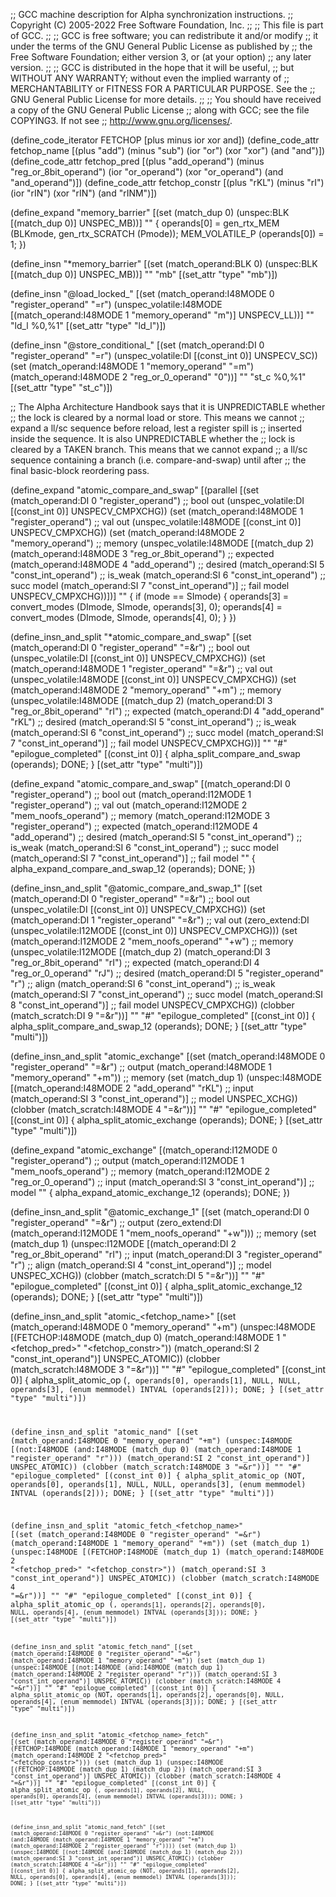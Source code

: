 ;; GCC machine description for Alpha synchronization instructions.
;; Copyright (C) 2005-2022 Free Software Foundation, Inc.
;;
;; This file is part of GCC.
;;
;; GCC is free software; you can redistribute it and/or modify
;; it under the terms of the GNU General Public License as published by
;; the Free Software Foundation; either version 3, or (at your option)
;; any later version.
;;
;; GCC is distributed in the hope that it will be useful,
;; but WITHOUT ANY WARRANTY; without even the implied warranty of
;; MERCHANTABILITY or FITNESS FOR A PARTICULAR PURPOSE.  See the
;; GNU General Public License for more details.
;;
;; You should have received a copy of the GNU General Public License
;; along with GCC; see the file COPYING3.  If not see
;; <http://www.gnu.org/licenses/>.

(define_code_iterator FETCHOP [plus minus ior xor and])
(define_code_attr fetchop_name
  [(plus "add") (minus "sub") (ior "or") (xor "xor") (and "and")])
(define_code_attr fetchop_pred
  [(plus "add_operand") (minus "reg_or_8bit_operand")
   (ior "or_operand") (xor "or_operand") (and "and_operand")])
(define_code_attr fetchop_constr
  [(plus "rKL") (minus "rI") (ior "rIN") (xor "rIN") (and "rINM")])


(define_expand "memory_barrier"
  [(set (match_dup 0)
	(unspec:BLK [(match_dup 0)] UNSPEC_MB))]
  ""
{
  operands[0] = gen_rtx_MEM (BLKmode, gen_rtx_SCRATCH (Pmode));
  MEM_VOLATILE_P (operands[0]) = 1;
})

(define_insn "*memory_barrier"
  [(set (match_operand:BLK 0)
	(unspec:BLK [(match_dup 0)] UNSPEC_MB))]
  ""
  "mb"
  [(set_attr "type" "mb")])

(define_insn "@load_locked_<mode>"
  [(set (match_operand:I48MODE 0 "register_operand" "=r")
	(unspec_volatile:I48MODE
	  [(match_operand:I48MODE 1 "memory_operand" "m")]
	  UNSPECV_LL))]
  ""
  "ld<modesuffix>_l %0,%1"
  [(set_attr "type" "ld_l")])

(define_insn "@store_conditional_<mode>"
  [(set (match_operand:DI 0 "register_operand" "=r")
        (unspec_volatile:DI [(const_int 0)] UNSPECV_SC))
   (set (match_operand:I48MODE 1 "memory_operand" "=m")
	(match_operand:I48MODE 2 "reg_or_0_operand" "0"))]
  ""
  "st<modesuffix>_c %0,%1"
  [(set_attr "type" "st_c")])

;; The Alpha Architecture Handbook says that it is UNPREDICTABLE whether
;; the lock is cleared by a normal load or store.  This means we cannot
;; expand a ll/sc sequence before reload, lest a register spill is
;; inserted inside the sequence.  It is also UNPREDICTABLE whether the
;; lock is cleared by a TAKEN branch.  This means that we cannot expand
;; a ll/sc sequence containing a branch (i.e. compare-and-swap) until after
;; the final basic-block reordering pass.

(define_expand "atomic_compare_and_swap<mode>"
  [(parallel
     [(set (match_operand:DI 0 "register_operand")	  ;; bool out
	   (unspec_volatile:DI [(const_int 0)] UNSPECV_CMPXCHG))
      (set (match_operand:I48MODE 1 "register_operand")	  ;; val out
	   (unspec_volatile:I48MODE [(const_int 0)] UNSPECV_CMPXCHG))
      (set (match_operand:I48MODE 2 "memory_operand")	  ;; memory
	   (unspec_volatile:I48MODE
	     [(match_dup 2)
	      (match_operand:I48MODE 3 "reg_or_8bit_operand")  ;; expected
	      (match_operand:I48MODE 4 "add_operand")	  ;; desired
	      (match_operand:SI 5 "const_int_operand")	  ;; is_weak
	      (match_operand:SI 6 "const_int_operand")	  ;; succ model
	      (match_operand:SI 7 "const_int_operand")]	  ;; fail model
	     UNSPECV_CMPXCHG))])]
  ""
{
  if (<MODE>mode == SImode)
    {
      operands[3] = convert_modes (DImode, SImode, operands[3], 0);
      operands[4] = convert_modes (DImode, SImode, operands[4], 0);
    }
})

(define_insn_and_split "*atomic_compare_and_swap<mode>"
  [(set (match_operand:DI 0 "register_operand" "=&r")		;; bool out
	(unspec_volatile:DI [(const_int 0)] UNSPECV_CMPXCHG))
   (set (match_operand:I48MODE 1 "register_operand" "=&r")	;; val out
	(unspec_volatile:I48MODE [(const_int 0)] UNSPECV_CMPXCHG))
   (set (match_operand:I48MODE 2 "memory_operand" "+m")		;; memory
	(unspec_volatile:I48MODE
	  [(match_dup 2)
	   (match_operand:DI 3 "reg_or_8bit_operand" "rI")	;; expected
	   (match_operand:DI 4 "add_operand" "rKL")		;; desired
	   (match_operand:SI 5 "const_int_operand")		;; is_weak
	   (match_operand:SI 6 "const_int_operand")		;; succ model
	   (match_operand:SI 7 "const_int_operand")]		;; fail model
	  UNSPECV_CMPXCHG))]
  ""
  "#"
  "epilogue_completed"
  [(const_int 0)]
{
  alpha_split_compare_and_swap (operands);
  DONE;
}
  [(set_attr "type" "multi")])

(define_expand "atomic_compare_and_swap<mode>"
  [(match_operand:DI 0 "register_operand")		;; bool out
   (match_operand:I12MODE 1 "register_operand")		;; val out
   (match_operand:I12MODE 2 "mem_noofs_operand")	;; memory
   (match_operand:I12MODE 3 "register_operand")		;; expected
   (match_operand:I12MODE 4 "add_operand")		;; desired
   (match_operand:SI 5 "const_int_operand")		;; is_weak
   (match_operand:SI 6 "const_int_operand")		;; succ model
   (match_operand:SI 7 "const_int_operand")]		;; fail model
  ""
{
  alpha_expand_compare_and_swap_12 (operands);
  DONE;
})

(define_insn_and_split "@atomic_compare_and_swap<mode>_1"
  [(set (match_operand:DI 0 "register_operand" "=&r")		;; bool out
	(unspec_volatile:DI [(const_int 0)] UNSPECV_CMPXCHG))
   (set (match_operand:DI 1 "register_operand" "=&r")		;; val out
	(zero_extend:DI
	  (unspec_volatile:I12MODE [(const_int 0)] UNSPECV_CMPXCHG)))
   (set (match_operand:I12MODE 2 "mem_noofs_operand" "+w")	;; memory
	(unspec_volatile:I12MODE
	  [(match_dup 2)
	   (match_operand:DI 3 "reg_or_8bit_operand" "rI")	;; expected
	   (match_operand:DI 4 "reg_or_0_operand" "rJ")		;; desired
	   (match_operand:DI 5 "register_operand" "r")		;; align
	   (match_operand:SI 6 "const_int_operand")		;; is_weak
	   (match_operand:SI 7 "const_int_operand")		;; succ model
	   (match_operand:SI 8 "const_int_operand")]		;; fail model
	  UNSPECV_CMPXCHG))
   (clobber (match_scratch:DI 9 "=&r"))]
  ""
  "#"
  "epilogue_completed"
  [(const_int 0)]
{
  alpha_split_compare_and_swap_12 (operands);
  DONE;
}
  [(set_attr "type" "multi")])

(define_insn_and_split "atomic_exchange<mode>"
  [(set (match_operand:I48MODE 0 "register_operand" "=&r")	;; output
	(match_operand:I48MODE 1 "memory_operand" "+m"))	;; memory
   (set (match_dup 1)
	(unspec:I48MODE
	  [(match_operand:I48MODE 2 "add_operand" "rKL")	;; input
	   (match_operand:SI 3 "const_int_operand")]		;; model
	  UNSPEC_XCHG))
   (clobber (match_scratch:I48MODE 4 "=&r"))]
  ""
  "#"
  "epilogue_completed"
  [(const_int 0)]
{
  alpha_split_atomic_exchange (operands);
  DONE;
}
  [(set_attr "type" "multi")])

(define_expand "atomic_exchange<mode>"
  [(match_operand:I12MODE 0 "register_operand")		;; output
   (match_operand:I12MODE 1 "mem_noofs_operand")	;; memory
   (match_operand:I12MODE 2 "reg_or_0_operand")		;; input
   (match_operand:SI 3 "const_int_operand")]		;; model
  ""
{
  alpha_expand_atomic_exchange_12 (operands);
  DONE;
})

(define_insn_and_split "@atomic_exchange<mode>_1"
  [(set (match_operand:DI 0 "register_operand" "=&r")		;; output
	(zero_extend:DI
	  (match_operand:I12MODE 1 "mem_noofs_operand" "+w")))	;; memory
   (set (match_dup 1)
	(unspec:I12MODE
	  [(match_operand:DI 2 "reg_or_8bit_operand" "rI")	;; input
	   (match_operand:DI 3 "register_operand" "r")		;; align
	   (match_operand:SI 4 "const_int_operand")]		;; model
	  UNSPEC_XCHG))
   (clobber (match_scratch:DI 5 "=&r"))]
  ""
  "#"
  "epilogue_completed"
  [(const_int 0)]
{
  alpha_split_atomic_exchange_12 (operands);
  DONE;
}
  [(set_attr "type" "multi")])

(define_insn_and_split "atomic_<fetchop_name><mode>"
  [(set (match_operand:I48MODE 0 "memory_operand" "+m")
	(unspec:I48MODE
	  [(FETCHOP:I48MODE (match_dup 0)
	     (match_operand:I48MODE 1 "<fetchop_pred>" "<fetchop_constr>"))
	   (match_operand:SI 2 "const_int_operand")]
	  UNSPEC_ATOMIC))
   (clobber (match_scratch:I48MODE 3 "=&r"))]
  ""
  "#"
  "epilogue_completed"
  [(const_int 0)]
{
  alpha_split_atomic_op (<CODE>, operands[0], operands[1],
			 NULL, NULL, operands[3],
			 (enum memmodel) INTVAL (operands[2]));
  DONE;
}
  [(set_attr "type" "multi")])

(define_insn_and_split "atomic_nand<mode>"
  [(set (match_operand:I48MODE 0 "memory_operand" "+m")
	(unspec:I48MODE
	  [(not:I48MODE
	     (and:I48MODE (match_dup 0)
	       (match_operand:I48MODE 1 "register_operand" "r")))
	   (match_operand:SI 2 "const_int_operand")]
	  UNSPEC_ATOMIC))
   (clobber (match_scratch:I48MODE 3 "=&r"))]
  ""
  "#"
  "epilogue_completed"
  [(const_int 0)]
{
  alpha_split_atomic_op (NOT, operands[0], operands[1],
			 NULL, NULL, operands[3],
			 (enum memmodel) INTVAL (operands[2]));
  DONE;
}
  [(set_attr "type" "multi")])

(define_insn_and_split "atomic_fetch_<fetchop_name><mode>"
  [(set (match_operand:I48MODE 0 "register_operand" "=&r")
	(match_operand:I48MODE 1 "memory_operand" "+m"))
   (set (match_dup 1)
	(unspec:I48MODE
	  [(FETCHOP:I48MODE (match_dup 1)
	     (match_operand:I48MODE 2 "<fetchop_pred>" "<fetchop_constr>"))
	   (match_operand:SI 3 "const_int_operand")]
	  UNSPEC_ATOMIC))
   (clobber (match_scratch:I48MODE 4 "=&r"))]
  ""
  "#"
  "epilogue_completed"
  [(const_int 0)]
{
  alpha_split_atomic_op (<CODE>, operands[1], operands[2],
			 operands[0], NULL, operands[4],
			 (enum memmodel) INTVAL (operands[3]));
  DONE;
}
  [(set_attr "type" "multi")])

(define_insn_and_split "atomic_fetch_nand<mode>"
  [(set (match_operand:I48MODE 0 "register_operand" "=&r")
	(match_operand:I48MODE 1 "memory_operand" "+m"))
   (set (match_dup 1)
	(unspec:I48MODE
	  [(not:I48MODE
	     (and:I48MODE (match_dup 1)
	       (match_operand:I48MODE 2 "register_operand" "r")))
	   (match_operand:SI 3 "const_int_operand")]
	  UNSPEC_ATOMIC))
   (clobber (match_scratch:I48MODE 4 "=&r"))]
  ""
  "#"
  "epilogue_completed"
  [(const_int 0)]
{
  alpha_split_atomic_op (NOT, operands[1], operands[2],
			 operands[0], NULL, operands[4],
			 (enum memmodel) INTVAL (operands[3]));
  DONE;
}
  [(set_attr "type" "multi")])

(define_insn_and_split "atomic_<fetchop_name>_fetch<mode>"
  [(set (match_operand:I48MODE 0 "register_operand" "=&r")
	(FETCHOP:I48MODE 
	  (match_operand:I48MODE 1 "memory_operand" "+m")
	  (match_operand:I48MODE 2 "<fetchop_pred>" "<fetchop_constr>")))
   (set (match_dup 1)
	(unspec:I48MODE
	  [(FETCHOP:I48MODE (match_dup 1) (match_dup 2))
	   (match_operand:SI 3 "const_int_operand")]
	  UNSPEC_ATOMIC))
   (clobber (match_scratch:I48MODE 4 "=&r"))]
  ""
  "#"
  "epilogue_completed"
  [(const_int 0)]
{
  alpha_split_atomic_op (<CODE>, operands[1], operands[2],
			 NULL, operands[0], operands[4],
			 (enum memmodel) INTVAL (operands[3]));
  DONE;
}
  [(set_attr "type" "multi")])

(define_insn_and_split "atomic_nand_fetch<mode>"
  [(set (match_operand:I48MODE 0 "register_operand" "=&r")
	(not:I48MODE
	  (and:I48MODE (match_operand:I48MODE 1 "memory_operand" "+m")
	    (match_operand:I48MODE 2 "register_operand" "r"))))
   (set (match_dup 1)
	(unspec:I48MODE
	  [(not:I48MODE (and:I48MODE (match_dup 1) (match_dup 2)))
	   (match_operand:SI 3 "const_int_operand")]
	  UNSPEC_ATOMIC))
   (clobber (match_scratch:I48MODE 4 "=&r"))]
  ""
  "#"
  "epilogue_completed"
  [(const_int 0)]
{
  alpha_split_atomic_op (NOT, operands[1], operands[2],
			 NULL, operands[0], operands[4],
			 (enum memmodel) INTVAL (operands[3]));
  DONE;
}
  [(set_attr "type" "multi")])
